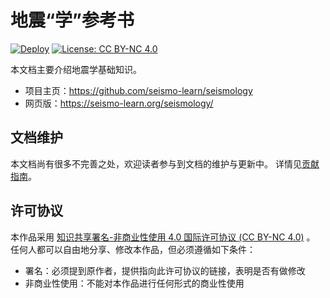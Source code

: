 # 地震“学”参考书

[![Deploy](https://github.com/seismo-learn/seismology/workflows/Deploy/badge.svg)](https://github.com/seismo-learn/seismology/actions?query=workflow%3ADeploy)
[![License: CC BY-NC 4.0](https://img.shields.io/badge/License-CC%20BY--NC%204.0-blue.svg)](https://creativecommons.org/licenses/by-nc/4.0/deed.zh)


本文档主要介绍地震学基础知识。

- 项目主页：https://github.com/seismo-learn/seismology
- 网页版：https://seismo-learn.org/seismology/

## 文档维护

本文档尚有很多不完善之处，欢迎读者参与到文档的维护与更新中。
详情见[贡献指南](https://seismo-learn.org/contributing/)。

## 许可协议

本作品采用 [知识共享署名-非商业性使用 4.0 国际许可协议 (CC BY-NC 4.0)](https://creativecommons.org/licenses/by-nc/4.0/deed.zh) 。
任何人都可以自由地分享、修改本作品，但必须遵循如下条件：

- 署名：必须提到原作者，提供指向此许可协议的链接，表明是否有做修改
- 非商业性使用：不能对本作品进行任何形式的商业性使用
